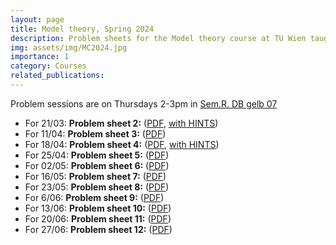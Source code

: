 ```yaml
---
layout: page
title: Model theory, Spring 2024
description: Problem sheets for the Model theory course at TU Wien taught by Michael Pinsker
img: assets/img/MC2024.jpg
importance: 1
category: Courses
related_publications: 
---
```

Problem sessions are on Thursdays 2-3pm in <a href=" https://tiss.tuwien.ac.at/events/roomSchedule.xhtml?dswid=2427&dsrid=649&roomCode=138A&initialDate=20240307" target="_blank">Sem.R. DB gelb 07</a>

<ul>
  <li>For 21/03: <b>Problem sheet 2:</b> (<a href="https://paolomarimon.github.io/assets/pdf/MTEX2024/PS2.pdf" target="_blank">PDF</a>, <a href="https://paolomarimon.github.io/assets/pdf/MTEX2024/HINTS2.pdf" target="_blank">with HINTS</a>)</li>
    <li>For 11/04: <b>Problem sheet 3:</b> (<a href="https://paolomarimon.github.io/assets/pdf/MTEX2024/PS3.pdf" target="_blank">PDF</a>)</li>
      <li>For 18/04: <b>Problem sheet 4:</b> (<a href="https://paolomarimon.github.io/assets/pdf/MTEX2024/PS4.pdf" target="_blank">PDF</a>, <a href="https://paolomarimon.github.io/assets/pdf/MTEX2024/HINTS4.pdf" target="_blank">with HINTS</a>)</li>
    <li>For 25/04: <b>Problem sheet 5:</b> (<a href="https://paolomarimon.github.io/assets/pdf/MTEX2024/PS5.pdf" target="_blank">PDF</a>) </li>
      <li>For 02/05: <b>Problem sheet 6:</b> (<a href="https://paolomarimon.github.io/assets/pdf/MTEX2024/PS6.pdf" target="_blank">PDF</a>) </li>
 <li>For 16/05: <b>Problem sheet 7:</b> (<a href="https://paolomarimon.github.io/assets/pdf/MTEX2024/PS7.pdf" target="_blank">PDF</a>) </li>
 <li>For 23/05: <b>Problem sheet 8:</b> (<a href="https://paolomarimon.github.io/assets/pdf/MTEX2024/PS8.pdf" target="_blank">PDF</a>) </li>
  <li>For 6/06: <b>Problem sheet 9:</b> (<a href="https://paolomarimon.github.io/assets/pdf/MTEX2024/PS9.pdf" target="_blank">PDF</a>) </li>
  <li>For 13/06: <b>Problem sheet 10:</b> (<a href="https://paolomarimon.github.io/assets/pdf/MTEX2024/PS10.pdf" target="_blank">PDF</a>) </li>
   <li>For 20/06: <b>Problem sheet 11:</b> (<a href="https://paolomarimon.github.io/assets/pdf/MTEX2024/PS11.pdf" target="_blank">PDF</a>) </li>
 <li>For 27/06: <b>Problem sheet 12:</b> (<a href="https://paolomarimon.github.io/assets/pdf/MTEX2024/PS12.pdf" target="_blank">PDF</a>) </li>


